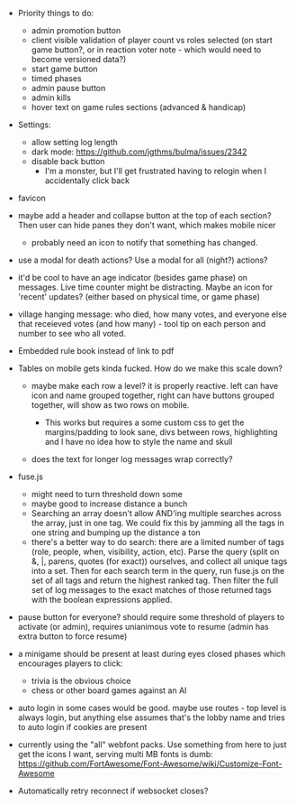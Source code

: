 * Priority things to do:
    * admin promotion button
    * client visible validation of player count vs roles selected (on start game button?, or in reaction voter note - which would need to become versioned data?)
    * start game button
    * timed phases
    * admin pause button
    * admin kills
    * hover text on game rules sections (advanced & handicap)

* Settings:
    * allow setting log length
    * dark mode: https://github.com/jgthms/bulma/issues/2342
    * disable back button
        * I'm a monster, but I'll get frustrated having to relogin when I
          accidentally click back

* favicon

* maybe add a header and collapse button at the top of each section? Then user
  can hide panes they don't want, which makes mobile nicer
    * probably need an icon to notify that something has changed.

* use a modal for death actions? Use a modal for all (night?) actions?

* it'd be cool to have an age indicator (besides game phase) on messages. Live
  time counter might be distracting. Maybe an icon for 'recent' updates?
  (either based on physical time, or game phase)

* village hanging message: who died, how many votes, and everyone else that
  receieved votes (and how many) - tool tip on each person and number to see
  who all voted.

* Embedded rule book instead of link to pdf

* Tables on mobile gets kinda fucked. How do we make this scale down?
    * maybe make each row a level? it is properly reactive. left can have icon
      and name grouped together, right can have buttons grouped together, will
      show as two rows on mobile.
        * This works but requires a some custom css to get the margins/padding
          to look sane, divs between rows, highlighting and I have no idea how
          to style the name and skull

    * does the text for longer log messages wrap correctly?

* fuse.js
    - might need to turn threshold down some
    - maybe good to increase distance a bunch
    - Searching an array doesn't allow AND'ing multiple searches across the
      array, just in one tag. We could fix this by jamming all the tags in one
      string and bumping up the distance a ton
    - there's a better way to do search: there are a limited number of tags
      (role, people, when, visibility, action, etc). Parse the query (split on
      &, |, parens, quotes (for exact)) ourselves, and collect all unique tags
      into a set. Then for each search term in the query, run fuse.js on the
      set of all tags and return the highest ranked tag. Then filter the full
      set of log messages to the exact matches of those returned tags with the
      boolean expressions applied.

* pause button for everyone? should require some threshold of players to
  activate (or admin), requires unianimous vote to resume (admin has extra
  button to force resume)

* a minigame should be present at least during eyes closed phases which
  encourages players to click:
    * trivia is the obvious choice
    * chess or other board games against an AI

* auto login in some cases would be good. maybe use routes - top level is
  always login, but anything else assumes that's the lobby name and tries to
  auto login if cookies are present

* currently using the "all" webfont packs. Use something from here to just get
  the icons I want, serving multi MB fonts is dumb:
  https://github.com/FortAwesome/Font-Awesome/wiki/Customize-Font-Awesome

* Automatically retry reconnect if websocket closes?
